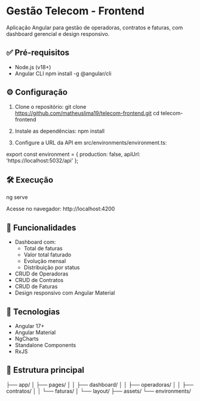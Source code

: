 # Gestão Telecom - Frontend

Aplicação Angular para gestão de operadoras, contratos e faturas, com dashboard gerencial e design responsivo.

## ✅ Pré-requisitos

- Node.js (v18+)
- Angular CLI
  npm install -g @angular/cli

## ⚙️ Configuração

1. Clone o repositório:
   git clone https://github.com/matheuslima19/telecom-frontend.git
   cd telecom-frontend

2. Instale as dependências:
   npm install

3. Configure a URL da API em src/environments/environment.ts:

export const environment = {
  production: false,
  apiUrl: 'https://localhost:5032/api'
};

## 🛠️ Execução

ng serve

Acesse no navegador:
http://localhost:4200

## 🚀 Funcionalidades

- Dashboard com:
  - Total de faturas
  - Valor total faturado
  - Evolução mensal
  - Distribuição por status
- CRUD de Operadoras
- CRUD de Contratos
- CRUD de Faturas
- Design responsivo com Angular Material

## 🧪 Tecnologias

- Angular 17+
- Angular Material
- NgCharts
- Standalone Components
- RxJS

## 📁 Estrutura principal

├── app/
│   ├── pages/
│   │   ├── dashboard/
│   │   ├── operadoras/
│   │   ├── contratos/
│   │   └── faturas/
│   └── layout/
├── assets/
└── environments/